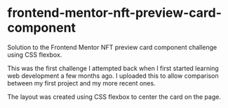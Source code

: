 # frontend-mentor-nft-preview-card-component
Solution to the Frontend Mentor NFT preview card component challenge using CSS flexbox.

This was the first challenge I attempted back when I first started learning web development a few months ago. I uploaded this to allow comparison between my first project and my more recent ones.

The layout was created using CSS flexbox to center the card on the page.
